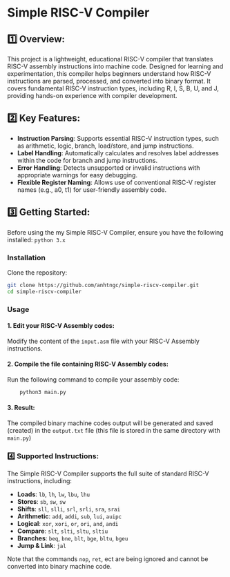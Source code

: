 # Simple RISC-V Compiler
## 1️⃣ Overview:
This project is a lightweight, educational RISC-V compiler that translates RISC-V assembly instructions into machine code. Designed for learning and experimentation, this compiler helps beginners understand how RISC-V instructions are parsed, processed, and converted into binary format. It covers fundamental RISC-V instruction types, including R, I, S, B, U, and J, providing hands-on experience with compiler development.

## 2️⃣ Key Features:
- **Instruction Parsing**: Supports essential RISC-V instruction types, such as arithmetic, logic, branch, load/store, and jump instructions.
- **Label Handling**: Automatically calculates and resolves label addresses within the code for branch and jump instructions.
- **Error Handling**: Detects unsupported or invalid instructions with appropriate warnings for easy debugging.
- **Flexible Register Naming**: Allows use of conventional RISC-V register names (e.g., a0, t1) for user-friendly assembly code.

## 3️⃣ Getting Started:
Before using the my Simple RISC-V Compiler, ensure you have the following installed: `python 3.x`
### Installation
Clone the repository:
```bash
git clone https://github.com/anhtngc/simple-riscv-compiler.git
cd simple-riscv-compiler
```
### Usage
#### 1. Edit your RISC-V Assembly codes:
Modify the content of the `input.asm` file with your RISC-V Assembly instructions.
#### 2. Compile the file containing RISC-V Assembly codes:
Run the following command to compile your assembly code:
```bash
    python3 main.py
```
#### 3. Result:
The compiled binary machine codes output will be generated and saved (created) in the `output.txt` file (this file is stored in the same directory with `main.py`)

### 4️⃣ Supported Instructions:
The Simple RISC-V Compiler supports the full suite of standard RISC-V instructions, including:
- **Loads**: `lb`, `lh`, `lw`, `lbu`, `lhu`
- **Stores**: `sb`, `sw`, `sw`
- **Shifts**: `sll`, `slli`, `srl`, `srli`, `sra`, `srai`
- **Arithmetic**: `add`, `addi`, `sub`, `lui`, `auipc`
- **Logical**: `xor`, `xori`, `or`, `ori`, `and`, `andi`
- **Compare**: `slt`, `slti`, `sltu`, `sltiu`
- **Branches**: `beq`, `bne`, `blt`, `bge`, `bltu`, `bgeu`
- **Jump & Link**: `jal`

Note that the commands `nop`, `ret`, ect are being ignored and cannot be converted into binary machine code.

